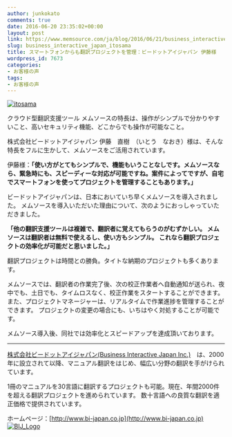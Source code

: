 ```yaml
---
author: junkokato
comments: true
date: 2016-06-20 23:35:02+00:00
layout: post
link: https://www.memsource.com/ja/blog/2016/06/21/business_interactive_japan_itosama/
slug: business_interactive_japan_itosama
title: スマートフォンからも翻訳プロジェクトを管理：ビードットアイジャパン 伊藤様
wordpress_id: 7673
categories:
- お客様の声
tags:
- お客様の声
---
```




[![itosama](/wp-content/uploads/2016/06/itosama.jpg)](/wp-content/uploads/2016/06/itosama.jpg)

クラウド型翻訳支援ツール メムソースの特長は、操作がシンプルで分かりやすいこと、高いセキュリティ機能、どこからでも操作が可能なこと。

株式会社ビードットアイジャパン 伊藤　直樹　（いとう　なおき）様は、そんな特長をフルに生かして、メムソースをご活用されています。

伊藤様：**「使い方がとてもシンプルで、機能もいうことなしです。メムソースなら、緊急時にも、スピーディーな対応が可能ですね。案件によってですが、自宅でスマートフォンを使ってプロジェクトを管理することもあります。」**

<!-- more -->

ビードットアイジャパンは、日本においていち早くメムソースを導入されました。
メムソースを導入いただいた理由について、次のようにおっしゃっていただきました。

**「他の翻訳支援ツールは複雑で、翻訳者に覚えてもらうのがむずかしい。
メムソースは翻訳者は無料で使えるし、使い方もシンプル。
これなら翻訳プロジェクトの効率化が可能だと思いました。」**


翻訳プロジェクトは時間との勝負。タイトな納期のプロジェクトも多くあります。

メムソースでは、翻訳者の作業完了後、次の校正作業者へ自動通知が送られ、夜中でも、土日でも、タイムロスなく、校正作業をスタートすることができます。
また、プロジェクトマネージャーは、リアルタイムで作業進捗を管理することができます。
プロジェクトの変更の場合にも、いちはやく対処することが可能です。

メムソース導入後、同社では効率化とスピードアップを達成頂いております。






* * *



[株式会社ビードットアイジャパン(Business Interactive Japan Inc.)](http://www.bi-japan.co.jp)　は、2000年に設立されて以降、マニュアル翻訳をはじめ、幅広い分野の翻訳を手がけられています。

1冊のマニュアルを30言語に翻訳するプロジェクトも可能。現在、年間2000件を超える翻訳プロジェクトを進められています。
数十言語への良質な翻訳を適正価格で提供されています。

ホームページ：[http://www.bi-japan.co.jp](http://www.bi-japan.co.jp)
[![BIJ_Logo](/wp-content/uploads/2016/06/BIJ_Logo-300x42.png)](http://www.bi-japan.co.jp)


